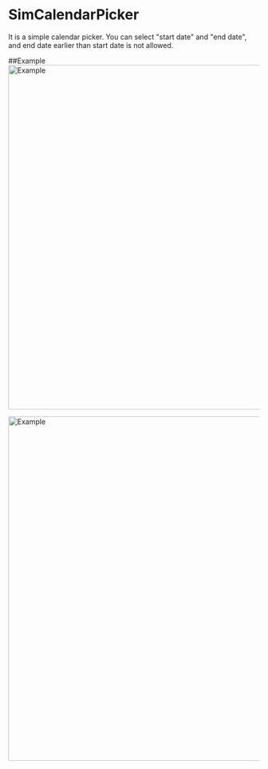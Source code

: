 # SimCalendarPicker
It is a simple calendar picker. You can select "start date" and "end date", and end date earlier than start date is not allowed.

##Example
<img src="https://github.com/aac1109/SimCalendarPicker/blob/master/main_screen.png?raw=true" alt="Example" style="width: 690px;" />

<img src="https://github.com/aac1109/SimCalendarPicker/blob/master/calendar_picker.png?raw=true" alt="Example" style="width: 690px;" />
